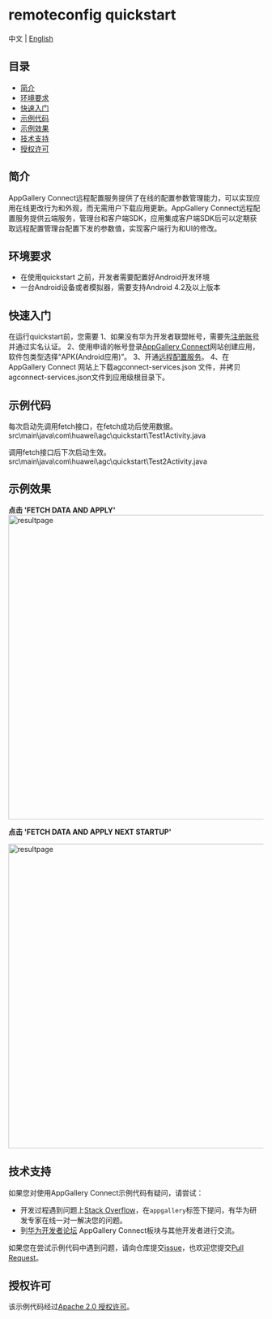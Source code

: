 # remoteconfig quickstart

中文 | [English](https://github.com/AppGalleryConnect/agc-demos/blob/main/Android/Remote%20Configuration/README.md)


## 目录

- [简介](#简介)
- [环境要求](#环境要求)
- [快速入门](#快速入门)
- [示例代码](#示例代码)
- [示例效果](#示例效果) 
- [技术支持](#技术支持)
- [授权许可](#授权许可)  

## 简介

AppGallery Connect远程配置服务提供了在线的配置参数管理能力，可以实现应用在线更改行为和外观，而无需用户下载应用更新。AppGallery Connect远程配置服务提供云端服务，管理台和客户端SDK，应用集成客户端SDK后可以定期获取远程配置管理台配置下发的参数值，实现客户端行为和UI的修改。

## 环境要求

* 在使用quickstart 之前，开发者需要配置好Android开发环境
* 一台Android设备或者模拟器，需要支持Android 4.2及以上版本 

## 快速入门

在运行quickstart前，您需要
1、如果没有华为开发者联盟帐号，需要先[注册账号](https://developer.huawei.com/consumer/en/doc/start/registration-and-verification-0000001053628148)并通过实名认证。
2、使用申请的帐号登录[AppGallery Connect](https://developer.huawei.com/consumer/cn/service/josp/agc/index.html#/)网站创建应用，软件包类型选择“APK(Android应用)”。
3、开通[远程配置服务](https://developer.huawei.com/consumer/cn/doc/development/AppGallery-connect-Guides/agc-remoteconfig-introduction-0000001055149778)。
4、在AppGallery Connect 网站上下载agconnect-services.json 文件，并拷贝agconnect-services.json文件到应用级根目录下。

## 示例代码

每次启动先调用fetch接口，在fetch成功后使用数据。
src\main\java\com\huawei\agc\quickstart\Test1Activity.java

调用fetch接口后下次启动生效。
src\main\java\com\huawei\agc\quickstart\Test2Activity.java

## 示例效果

**点击 'FETCH DATA AND APPLY'**</br>
<img src="images/fetch and apply.gif" alt="resultpage" height="600"/>

**点击 'FETCH DATA AND APPLY NEXT STARTUP'**</br>

<img src="images/fetch and apply next start.gif" alt="resultpage" height="600"/>

## 技术支持

如果您对使用AppGallery Connect示例代码有疑问，请尝试：

- 开发过程遇到问题上[Stack Overflow](https://stackoverflow.com/users/14194729/appgallery-connect)，在`appgallery`标签下提问，有华为研发专家在线一对一解决您的问题。
- 到[华为开发者论坛](https://developer.huawei.com/consumer/cn/forum/blockdisplay?fid=18) AppGallery Connect板块与其他开发者进行交流。

如果您在尝试示例代码中遇到问题，请向仓库提交[issue](https://github.com/AppGalleryConnect/agc-demos/issues)，也欢迎您提交[Pull Request](https://github.com/AppGalleryConnect/agc-demos/pulls)。

## 授权许可

该示例代码经过[Apache 2.0 授权许可](http://www.apache.org/licenses/LICENSE-2.0)。
